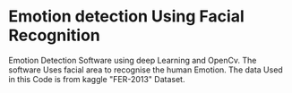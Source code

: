 # Emotion detection Using Facial Recognition
Emotion Detection Software using deep Learning and OpenCv.
The software Uses facial area to recognise the human Emotion.
The data Used in this Code is from kaggle "FER-2013" Dataset.
